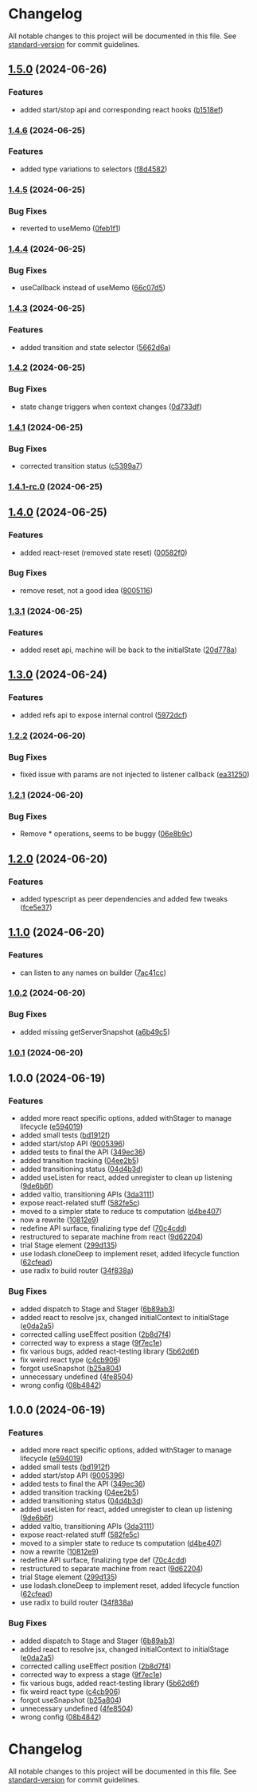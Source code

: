 # Changelog

All notable changes to this project will be documented in this file. See [standard-version](https://github.com/conventional-changelog/standard-version) for commit guidelines.

## [1.5.0](https://github.com/silenteer/use-stager/compare/stato1.4.6...stato1.5.0) (2024-06-26)


### Features

* added start/stop api and corresponding react hooks ([b1518ef](https://github.com/silenteer/use-stager/commit/b1518efd8b2c3259b897d1f1c9f6584f133b2392))

### [1.4.6](https://github.com/silenteer/use-stager/compare/stato1.4.5...stato1.4.6) (2024-06-25)


### Features

* added type variations to selectors ([f8d4582](https://github.com/silenteer/use-stager/commit/f8d458288cf62aa57f34bb7169fe9dc15e0484f2))

### [1.4.5](https://github.com/silenteer/use-stager/compare/stato1.4.4...stato1.4.5) (2024-06-25)


### Bug Fixes

* reverted to useMemo ([0feb1f1](https://github.com/silenteer/use-stager/commit/0feb1f167e1652b2a6fddf54917788aad6896267))

### [1.4.4](https://github.com/silenteer/use-stager/compare/stato1.4.3...stato1.4.4) (2024-06-25)


### Bug Fixes

* useCallback instead of useMemo ([66c07d5](https://github.com/silenteer/use-stager/commit/66c07d50d8124e2c47be02a136487c9302f4f437))

### [1.4.3](https://github.com/silenteer/use-stager/compare/stato1.4.2...stato1.4.3) (2024-06-25)


### Features

* added transition and state selector ([5662d6a](https://github.com/silenteer/use-stager/commit/5662d6a35403feb27af5715f3a4eee95918bf4a9))

### [1.4.2](https://github.com/silenteer/use-stager/compare/stato1.4.1...stato1.4.2) (2024-06-25)


### Bug Fixes

* state change triggers when context changes ([0d733df](https://github.com/silenteer/use-stager/commit/0d733df36312f2be494ab3f57aed013e011781ad))

### [1.4.1](https://github.com/silenteer/use-stager/compare/stato1.4.1-rc.0...stato1.4.1) (2024-06-25)


### Bug Fixes

* corrected transition status ([c5399a7](https://github.com/silenteer/use-stager/commit/c5399a737d9424f3646e55625426839de719e310))

### [1.4.1-rc.0](https://github.com/silenteer/use-stager/compare/stato1.4.0...stato1.4.1-rc.0) (2024-06-25)

## [1.4.0](https://github.com/silenteer/use-stager/compare/stato1.3.1...stato1.4.0) (2024-06-25)


### Features

* added react-reset (removed state reset) ([00582f0](https://github.com/silenteer/use-stager/commit/00582f0631bee519115350db33a173d70f74b67f))


### Bug Fixes

* remove reset, not a good idea ([8005116](https://github.com/silenteer/use-stager/commit/8005116d90377d5a90d4b5f636f26076adf7ceec))

### [1.3.1](https://github.com/silenteer/use-stager/compare/stato1.3.0...stato1.3.1) (2024-06-25)


### Features

* added reset api, machine will be back to the initialState ([20d778a](https://github.com/silenteer/use-stager/commit/20d778ab6abeb483105f00f47d44f2e1578bf4d4))

## [1.3.0](https://github.com/silenteer/use-stager/compare/stato1.2.2...stato1.3.0) (2024-06-24)


### Features

* added refs api to expose internal control ([5972dcf](https://github.com/silenteer/use-stager/commit/5972dcf20b6d5766de9d150c45ca19796ed84184))

### [1.2.2](https://github.com/silenteer/use-stager/compare/stato1.2.1...stato1.2.2) (2024-06-20)


### Bug Fixes

* fixed issue with params are not injected to listener callback ([ea31250](https://github.com/silenteer/use-stager/commit/ea312506ff91736c489d1312819d2fdaa6b289e9))

### [1.2.1](https://github.com/silenteer/use-stager/compare/stato1.2.0...stato1.2.1) (2024-06-20)


### Bug Fixes

* Remove * operations, seems to be buggy ([06e8b9c](https://github.com/silenteer/use-stager/commit/06e8b9ca788efe0a6185a178b30851516f930ba4))

## [1.2.0](https://github.com/silenteer/use-stager/compare/stato1.1.0...stato1.2.0) (2024-06-20)


### Features

* added typescript as peer dependencies and added few tweaks ([fce5e37](https://github.com/silenteer/use-stager/commit/fce5e377c6eadc445a7b2381d3ac2695d3db60d3))

## [1.1.0](https://github.com/silenteer/use-stager/compare/stato1.0.2...stato1.1.0) (2024-06-20)


### Features

* can listen to any names on builder ([7ac41cc](https://github.com/silenteer/use-stager/commit/7ac41cc797137026f95916fecc97b8d16fb06f8e))

### [1.0.2](https://github.com/silenteer/use-stager/compare/stato1.0.1...stato1.0.2) (2024-06-20)


### Bug Fixes

* added missing getServerSnapshot ([a6b49c5](https://github.com/silenteer/use-stager/commit/a6b49c518109816e15f30147e5d1011bd59e5e33))

### [1.0.1](https://github.com/silenteer/use-stager/compare/stato1.0.0...stato1.0.1) (2024-06-20)

## 1.0.0 (2024-06-19)


### Features

* added more react specific options, added withStager to manage lifecycle ([e594019](https://github.com/silenteer/use-stager/commit/e5940195205823e9810555ef2e1395821a3b3719))
* added small tests ([bd1912f](https://github.com/silenteer/use-stager/commit/bd1912f3a2cc7d185339e787847996bbb3591176))
* added start/stop API ([9005396](https://github.com/silenteer/use-stager/commit/9005396da35c3bc78625f1660e939bd95692874c))
* added tests to final the API ([349ec36](https://github.com/silenteer/use-stager/commit/349ec36fb1a304d13288de1231469c1c4b0f8a4f))
* added transition tracking ([04ee2b5](https://github.com/silenteer/use-stager/commit/04ee2b54ec4ee591196bc0e19e2e56cb04aa3b3e))
* added transitioning status ([04d4b3d](https://github.com/silenteer/use-stager/commit/04d4b3d61f15754bd7604092d2e502fdbe9279dc))
* added useListen for react, added unregister to clean up listening ([9de6b6f](https://github.com/silenteer/use-stager/commit/9de6b6f63cab5e18a6225b7ce586910f86ea7bae))
* added valtio, transitioning APIs ([3da3111](https://github.com/silenteer/use-stager/commit/3da311175bbc5007a9a4f2c8a7437d5796838a1d))
* expose react-related stuff ([582fe5c](https://github.com/silenteer/use-stager/commit/582fe5c0c5d0e0545ad5e617963ea0e4c7cb6a3e))
* moved to a simpler state to reduce ts computation ([d4be407](https://github.com/silenteer/use-stager/commit/d4be407a070d3ecd2b6b6e09b473135535e06ce3))
* now a rewrite ([10812e9](https://github.com/silenteer/use-stager/commit/10812e9e37cc5158dc6c6021c727cafeca70502b))
* redefine API surface, finalizing type def ([70c4cdd](https://github.com/silenteer/use-stager/commit/70c4cdd74119864f59a68993cc35612752088a53))
* restructured to separate machine from react ([9d62204](https://github.com/silenteer/use-stager/commit/9d622045baeda416c0d4275d31e4b3b873da854a))
* trial Stage element ([299d135](https://github.com/silenteer/use-stager/commit/299d135e86e5344390d8ccbcc1acbc39eb893a44))
* use lodash.cloneDeep to implement reset, added lifecycle function ([62cfead](https://github.com/silenteer/use-stager/commit/62cfead70bede196d8d99f0314061378feca7d7e))
* use radix to build router ([34f838a](https://github.com/silenteer/use-stager/commit/34f838aa29ec52e33d7aa076cd9eb278905906c7))


### Bug Fixes

* added dispatch to Stage and Stager ([6b89ab3](https://github.com/silenteer/use-stager/commit/6b89ab38a4905dd81609e554364b76067470c461))
* added react to resolve jsx, changed initialContext to initialStage ([e0da2a5](https://github.com/silenteer/use-stager/commit/e0da2a5b540093ddcb4873a31a1516af7971f588))
* corrected calling useEffect position ([2b8d7f4](https://github.com/silenteer/use-stager/commit/2b8d7f4a2098c12255dfe5d2772c357f85886d68))
* corrected way to express a stage ([9f7ec1e](https://github.com/silenteer/use-stager/commit/9f7ec1e507b2d22b223896cdf17177aa3c13aa67))
* fix various bugs, added react-testing library ([5b62d6f](https://github.com/silenteer/use-stager/commit/5b62d6f164de8a568b5b3627cdaca12fdefc1280))
* fix weird react type ([c4cb906](https://github.com/silenteer/use-stager/commit/c4cb9061c64975419924b668748a796d3b6b9047))
* forgot useSnapshot ([b25a804](https://github.com/silenteer/use-stager/commit/b25a8040ec3aa99fbbdfca91f104f8fa7b102c1a))
* unnecessary undefined ([4fe8504](https://github.com/silenteer/use-stager/commit/4fe85045c232e3eb24b7eb620ab508b2592e19cd))
* wrong config ([08b4842](https://github.com/silenteer/use-stager/commit/08b4842556ee9a4d3d7ac001f064093003675796))

## 1.0.0 (2024-06-19)


### Features

* added more react specific options, added withStager to manage lifecycle ([e594019](https://github.com/silenteer/use-stager/commit/e5940195205823e9810555ef2e1395821a3b3719))
* added small tests ([bd1912f](https://github.com/silenteer/use-stager/commit/bd1912f3a2cc7d185339e787847996bbb3591176))
* added start/stop API ([9005396](https://github.com/silenteer/use-stager/commit/9005396da35c3bc78625f1660e939bd95692874c))
* added tests to final the API ([349ec36](https://github.com/silenteer/use-stager/commit/349ec36fb1a304d13288de1231469c1c4b0f8a4f))
* added transition tracking ([04ee2b5](https://github.com/silenteer/use-stager/commit/04ee2b54ec4ee591196bc0e19e2e56cb04aa3b3e))
* added transitioning status ([04d4b3d](https://github.com/silenteer/use-stager/commit/04d4b3d61f15754bd7604092d2e502fdbe9279dc))
* added useListen for react, added unregister to clean up listening ([9de6b6f](https://github.com/silenteer/use-stager/commit/9de6b6f63cab5e18a6225b7ce586910f86ea7bae))
* added valtio, transitioning APIs ([3da3111](https://github.com/silenteer/use-stager/commit/3da311175bbc5007a9a4f2c8a7437d5796838a1d))
* expose react-related stuff ([582fe5c](https://github.com/silenteer/use-stager/commit/582fe5c0c5d0e0545ad5e617963ea0e4c7cb6a3e))
* moved to a simpler state to reduce ts computation ([d4be407](https://github.com/silenteer/use-stager/commit/d4be407a070d3ecd2b6b6e09b473135535e06ce3))
* now a rewrite ([10812e9](https://github.com/silenteer/use-stager/commit/10812e9e37cc5158dc6c6021c727cafeca70502b))
* redefine API surface, finalizing type def ([70c4cdd](https://github.com/silenteer/use-stager/commit/70c4cdd74119864f59a68993cc35612752088a53))
* restructured to separate machine from react ([9d62204](https://github.com/silenteer/use-stager/commit/9d622045baeda416c0d4275d31e4b3b873da854a))
* trial Stage element ([299d135](https://github.com/silenteer/use-stager/commit/299d135e86e5344390d8ccbcc1acbc39eb893a44))
* use lodash.cloneDeep to implement reset, added lifecycle function ([62cfead](https://github.com/silenteer/use-stager/commit/62cfead70bede196d8d99f0314061378feca7d7e))
* use radix to build router ([34f838a](https://github.com/silenteer/use-stager/commit/34f838aa29ec52e33d7aa076cd9eb278905906c7))


### Bug Fixes

* added dispatch to Stage and Stager ([6b89ab3](https://github.com/silenteer/use-stager/commit/6b89ab38a4905dd81609e554364b76067470c461))
* added react to resolve jsx, changed initialContext to initialStage ([e0da2a5](https://github.com/silenteer/use-stager/commit/e0da2a5b540093ddcb4873a31a1516af7971f588))
* corrected calling useEffect position ([2b8d7f4](https://github.com/silenteer/use-stager/commit/2b8d7f4a2098c12255dfe5d2772c357f85886d68))
* corrected way to express a stage ([9f7ec1e](https://github.com/silenteer/use-stager/commit/9f7ec1e507b2d22b223896cdf17177aa3c13aa67))
* fix various bugs, added react-testing library ([5b62d6f](https://github.com/silenteer/use-stager/commit/5b62d6f164de8a568b5b3627cdaca12fdefc1280))
* fix weird react type ([c4cb906](https://github.com/silenteer/use-stager/commit/c4cb9061c64975419924b668748a796d3b6b9047))
* forgot useSnapshot ([b25a804](https://github.com/silenteer/use-stager/commit/b25a8040ec3aa99fbbdfca91f104f8fa7b102c1a))
* unnecessary undefined ([4fe8504](https://github.com/silenteer/use-stager/commit/4fe85045c232e3eb24b7eb620ab508b2592e19cd))
* wrong config ([08b4842](https://github.com/silenteer/use-stager/commit/08b4842556ee9a4d3d7ac001f064093003675796))

# Changelog

All notable changes to this project will be documented in this file. See [standard-version](https://github.com/conventional-changelog/standard-version) for commit guidelines.
